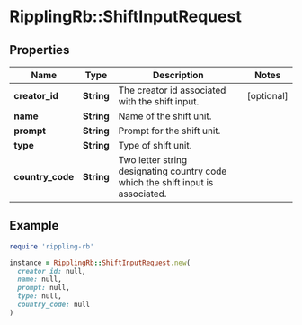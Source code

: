 # RipplingRb::ShiftInputRequest

## Properties

| Name | Type | Description | Notes |
| ---- | ---- | ----------- | ----- |
| **creator_id** | **String** | The creator id associated with the shift input. | [optional] |
| **name** | **String** | Name of the shift unit. |  |
| **prompt** | **String** | Prompt for the shift unit. |  |
| **type** | **String** | Type of shift unit. |  |
| **country_code** | **String** | Two letter string designating country code which the shift input is associated. |  |

## Example

```ruby
require 'rippling-rb'

instance = RipplingRb::ShiftInputRequest.new(
  creator_id: null,
  name: null,
  prompt: null,
  type: null,
  country_code: null
)
```

